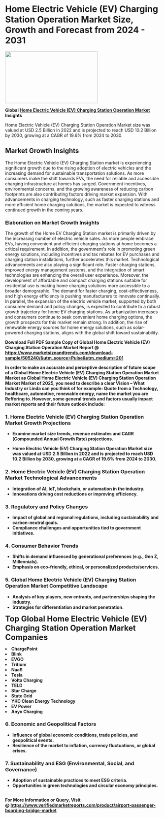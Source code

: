 <H1>Home Electric Vehicle (EV) Charging Station Operation Market Size, Growth and Forecast from 2024 - 2031</H1><img class="aligncenter size-medium wp-image-584254" src="https://thirdeyenews.in/wp-content/uploads/2024/09/Global-Market-Research-300x168.jpeg" alt="" width="300" height="168" /><p><strong>Global&nbsp;<a href="https://www.marketsizeandtrends.com/download-sample/505240/&amp;utm_source=Pulse&amp;utm_medium=201">Home Electric Vehicle (EV) Charging Station Operation Market</a> Insights</strong></p><p>Home Electric Vehicle (EV) Charging Station Operation Market size was valued at USD 2.5 Billion in 2022 and is projected to reach USD 10.2 Billion by 2030, growing at a CAGR of 19.6% from 2024 to 2030.</p><p><h2>Market Growth Insights</h2> The Home Electric Vehicle (EV) Charging Station market is experiencing significant growth due to the rising adoption of electric vehicles and the increasing demand for sustainable transportation solutions. As more consumers make the shift towards EVs, the need for reliable and accessible charging infrastructure at homes has surged. Government incentives, environmental concerns, and the growing awareness of reducing carbon footprints are also contributing factors driving market expansion. With advancements in charging technology, such as faster charging stations and more efficient home charging solutions, the market is expected to witness continued growth in the coming years. <p><strong></strong></p> <h3>Elaboration on Market Growth Insights</h3> The growth of the Home EV Charging Station market is primarily driven by the increasing number of electric vehicle sales. As more people embrace EVs, having convenient and efficient charging stations at home becomes a critical requirement. In addition, the government's role in promoting green energy solutions, including incentives and tax rebates for EV purchases and charging station installations, further accelerates this market. Technological advancements are also playing a significant role. Faster charging stations, improved energy management systems, and the integration of smart technologies are enhancing the overall user experience. Moreover, the development of affordable and compact charging stations suitable for residential use is making home charging solutions more accessible to a broader demographic. The demand for faster charging, cost-effectiveness, and high energy efficiency is pushing manufacturers to innovate continually. In parallel, the expansion of the electric vehicle market, supported by both consumer demand and policy changes, is expected to contribute to a robust growth trajectory for home EV charging stations. As urbanization increases and consumers continue to seek convenient home charging options, the growth prospects for this market remain strong. In addition, the rise of renewable energy sources for home energy solutions, such as solar-powered charging stations, aligns with the global shift toward sustainability. <p><strong></p><p><span class=""><strong>Download Full PDF Sample Copy of Global Home Electric Vehicle (EV) Charging Station Operation Market Report</strong> @ <a href="https://www.marketsizeandtrends.com/download-sample/505240/&amp;utm_source=Pulse&amp;utm_medium=201" target="_blank">https://www.marketsizeandtrends.com/download-sample/505240/&amp;utm_source=Pulse&amp;utm_medium=201</a></span></p><p>In order to make an accurate and perceptive description of future scope of a Global&nbsp;Home Electric Vehicle (EV) Charging Station Operation Market Market as Global&nbsp;Home Electric Vehicle (EV) Charging Station Operation Market Market of 2025, you need to describe a clear Vision &ndash; What Industry or Linda can you think of for example: Quote from a Technology, healthcare, automotive, renewable energy, name the market you are Reffering to. However, some general trends and factors usually impact market reports and their future outlook include:</p><h3>1.&nbsp;<strong>Home Electric Vehicle (EV) Charging Station Operation Market Growth Projections</strong></h3><ul><li>Examine market size trends, revenue estimates and CAGR (Compounded Annual Growth Rate) projections.</li><li><p>Home Electric Vehicle (EV) Charging Station Operation Market size was valued at USD 2.5 Billion in 2022 and is projected to reach USD 10.2 Billion by 2030, growing at a CAGR of 19.6% from 2024 to 2030.</p></li></ul><h3>2.&nbsp;<strong>Home Electric Vehicle (EV) Charging Station Operation Market Technological Advancements</strong></h3><ul><li>Integration of AI, IoT, blockchain, or automation in the industry.</li><li>Innovations driving cost reductions or improving efficiency.</li></ul><h3>3.&nbsp;<strong>Regulatory and Policy Changes</strong></h3><ul><li>Impact of global and regional regulations, including sustainability and carbon-neutral goals.</li><li>Compliance challenges and opportunities tied to government initiatives.</li></ul><h3>4.&nbsp;<strong>Consumer Behavior Trends</strong></h3><ul><li>Shifts in demand influenced by generational preferences (e.g., Gen Z, Millennials).</li><li>Emphasis on eco-friendly, ethical, or personalized products/services.</li></ul><h3>5.&nbsp;<strong>Global Home Electric Vehicle (EV) Charging Station Operation Market Competitive Landscape</strong></h3><ul><li>Analysis of key players, new entrants, and partnerships shaping the industry.</li><li>Strategies for differentiation and market penetration.</li></ul><p data-pm-slice="1 1 []"><span style="color: inherit; font-family: inherit; font-size: 25px;">Top Global Home Electric Vehicle (EV) Charging Station Operation Market Companies</span></p><div class="" data-test-id=""><p><li>ChargePoint</li><li> Blink</li><li> EVGO</li><li> Tritium</li><li> NaaS</li><li> Tesla</li><li> Volta Charging</li><li> TELD</li><li> Star Charge</li><li> State Grid</li><li> YKC Clean Energy Technology</li><li> EV Power</li><li> Anyo Charging</li></p></div><h3>6.&nbsp;<strong>Economic and Geopolitical Factors</strong></h3><ul><li>Influence of global economic conditions, trade policies, and geopolitical events.</li><li>Resilience of the market to inflation, currency fluctuations, or global crises.</li></ul><h3>7.&nbsp;<strong>Sustainability and ESG (Environmental, Social, and Governance)</strong></h3><ul><li>Adoption of sustainable practices to meet ESG criteria.</li><li>Opportunities in green technologies and circular economy principles.</li></ul><h2><strong style="font-size: 14px;">For More Information or Query, Visit @&nbsp;</strong><a style="background-color: #ffffff; font-size: 14px;" href="https://www.marketsizeandtrends.com/report/home-electric-vehicle-ev-charging-station-operation-market/" target="_blank">https://www.verifiedmarketreports.com/product/airport-passenger-boarding-bridge-market</a></h2>
